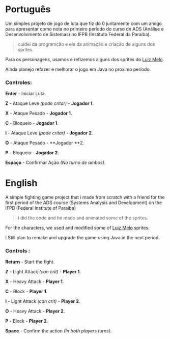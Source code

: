 # Português

Um simples projeto de jogo de luta que fiz do 0 juntamente com um amigo para apresentar como nota no primeiro período do curso de ADS (Análise e Desenvolvimento de Sistemas) no IFPB (Instituto Federal da Paraíba).
> cuidei da programção e ele da animação e criação de alguns dos sprites.

Para os personagens, usamos e refizemos alguns dos sprites do [Luiz Melo](https://luizmelo.itch.io).

Ainda planejo refazer e melhorar o jogo em Java no proximo período.

### Controles:

**Enter** - Iniciar Luta.

**Z** - Ataque Leve *(pode critar)* - **Jogador 1**.

**X** - Ataque Pesado - **Jogador 1**.

**C** - Bloqueio - **Jogador 1**.

**I** - Ataque Leve *(pode critar)* - **Jogador 2**.

**O** - Ataque Pesado - **Jogador **2.

**P** - Bloqueio - **Jogador 2**.

**Espaço** - Confirmar Ação *(No turno de ambos)*.


# English

A simple fighting game project that i made from scratch with a friend
for the first period of the ADS course (Systems Analysis and Development) on the IFPB (Federal Institute of Paraíba)
> i did the code and he made and animated some of the sprites.

For the characters, we used and modified some of [Luiz Melo](https://luizmelo.itch.io) sprites.

I Still plan to remake and upgrade the game using Java in the next period.

### Controls :

**Return** - Start the fight.

**Z** - Light Attack *(can crit)* - **Player 1**.

**X** - Heavy Attack - **Player 1**.

**C** - Block - **Player 1**.

**I** - Light Attack *(can crit)* - **Player 2**.

**O** - Heavy Attack - **Player 2**.

**P** - Block - **Player 2**.

**Space** - Confirm the action *(In both players turns)*.

